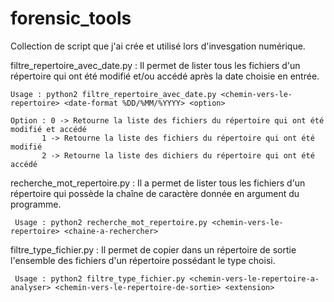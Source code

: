 # forensic_tools

Collection de script que j'ai crée et utilisé lors d'invesgation numérique.

filtre_repertoire_avec_date.py :
  Il permet de lister tous les fichiers d'un répertoire qui ont été modifié et/ou accédé après la date choisie en entrée.
  
    Usage : python2 filtre_repertoire_avec_date.py <chemin-vers-le-repertoire> <date-format %DD/%MM/%YYYY> <option>
  
    Option : 0 -> Retourne la liste des fichiers du répertoire qui ont été modifié et accédé
           1 -> Retourne la liste des fichiers du répertoire qui ont été modifié
           2 -> Retourne la liste des dichiers du répertoire qui ont été accédé
  
recherche_mot_repertoire.py :
    Il a permet de lister tous les fichiers d'un répertoire qui possède la chaîne de caractère donnée en argument du programme.
    
     Usage : python2 recherche_mot_repertoire.py <chemin-vers-le-repertoire> <chaine-a-rechercher>

filtre_type_fichier.py :
    Il permet de copier dans un répertoire de sortie l'ensemble des fichiers d'un répertoire possédant le type choisi.

     Usage : python2 filtre_type_fichier.py <chemin-vers-le-repertoire-a-analyser> <chemin-vers-le-repertoire-de-sortie> <extension> 

